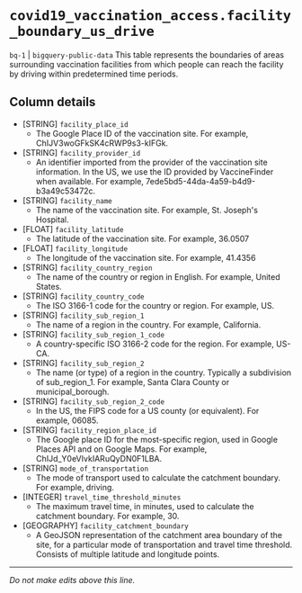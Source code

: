 # `covid19_vaccination_access.facility_boundary_us_drive`
`bq-1` | `bigquery-public-data`
This table represents the boundaries of areas surrounding vaccination facilities from which people can reach the facility by driving within predetermined time periods.

## Column details
* [STRING]    `facility_place_id`
  - The Google Place ID of the vaccination site. For example, ChIJV3woGFkSK4cRWP9s3-kIFGk.
* [STRING]    `facility_provider_id`
  - An identifier imported from the provider of the vaccination site information. In the US, we use the ID provided by VaccineFinder when available. For example, 7ede5bd5-44da-4a59-b4d9-b3a49c53472c.
* [STRING]    `facility_name`
  - The name of the vaccination site. For example, St. Joseph's Hospital.
* [FLOAT]     `facility_latitude`
  - The latitude of the vaccination site. For example, 36.0507
* [FLOAT]     `facility_longitude`
  - The longitude of the vaccination site. For example, 41.4356
* [STRING]    `facility_country_region`
  - The name of the country or region in English. For example, United States.
* [STRING]    `facility_country_code`
  - The ISO 3166-1 code for the country or region. For example, US.
* [STRING]    `facility_sub_region_1`
  - The name of a region in the country. For example, California.
* [STRING]    `facility_sub_region_1_code`
  - A country-specific ISO 3166-2 code for the region. For example, US-CA.
* [STRING]    `facility_sub_region_2`
  - The name (or type) of a region in the country. Typically a subdivision of sub_region_1. For example, Santa Clara County or municipal_borough.
* [STRING]    `facility_sub_region_2_code`
  - In the US, the FIPS code for a US county (or equivalent). For example, 06085.
* [STRING]    `facility_region_place_id`
  - The Google place ID for the most-specific region, used in Google Places API and on Google Maps. For example, ChIJd_Y0eVIvkIARuQyDN0F1LBA.
* [STRING]    `mode_of_transportation`
  - The mode of transport used to calculate the catchment boundary. For example, driving.
* [INTEGER]   `travel_time_threshold_minutes`
  - The maximum travel time, in minutes, used to calculate the catchment boundary. For example, 30.
* [GEOGRAPHY] `facility_catchment_boundary`
  - A GeoJSON representation of the catchment area boundary of the site, for a particular mode of transportation and travel time threshold. Consists of multiple latitude and longitude points.

-------------------------------------------------------------------------------
*Do not make edits above this line.*
